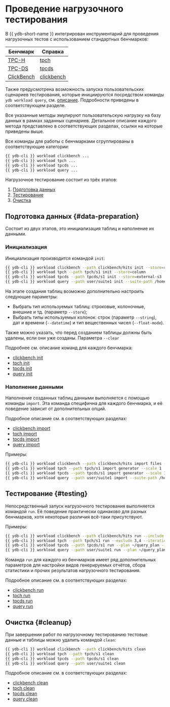 # Проведение нагрузочного тестирования

В {{ ydb-short-name }} интегрирован инструментарий для проведения нагрузочных тестов с использованием стандартных бенчмарков:

| Бенчмарк                             | Справка                                                  |
|--------------------------------------|----------------------------------------------------------|
| [TPC-H](https://tpc.org/tpch/)       | [tpch](../../reference/ydb-cli/workload-tpch.md)|
| [TPC-DS](https://tpc.org/tpcds/)     | [tpcds](../../reference/ydb-cli/workload-tpcds.md)|
| [ClickBench](https://benchmark.clickhouse.com/) | [clickbench](../../reference/ydb-cli/workload-click-bench.md)|

Также предусмотрена возможность запуска пользовательских сценариев тестирования, которые инициируются посредством команды `ydb workload query`, см. [описание](../../reference/ydb-cli/workload-query.md). Подробности приведены в соответствующем разделе.

Все указанные методы эмулируют пользовательскую нагрузку на базу данных в рамках заданных сценариев. Детальное описание каждого метода представлено в соответствующих разделах, ссылки на которые приведены выше.

Все команды для работы с бенчмарками сгруппированы в соответствующие категории:

```bash
{{ ydb-cli }} workload clickbench ...
{{ ydb-cli }} workload tpch ...
{{ ydb-cli }} workload tpcds ...
{{ ydb-cli }} workload query ...
```

Нагрузочное тестирование состоит из трёх этапов:

  1. [Подготовка данных](#data-preparation)
  1. [Тестирование](#testing)
  1. [Очистка](#cleanup)

## Подготовка данных {#data-preparation}

Состоит из двух этапов, это инициализация таблиц и наполнение их данными.

### Инициализация

Инициализация производится командой `init`:

```bash
{{ ydb-cli }} workload clickbench --path clickbench/hits init --store=row
{{ ydb-cli }} workload tpch --path tpch/s1 init --store=column
{{ ydb-cli }} workload tpcds --path tpcds/s1 init --store=external-s3
{{ ydb-cli }} workload query --path user/suite1 init --suite-path /home/user/user_suite
```

На этапе создания таблиц возможно дополнительно настроить следующие параметры:

  * Выбрать тип используемых таблиц: строковые, колоночные, внешние и тд. (параметр `--store`);
  * Выбрать типы используемых колонок: строк (параметр `--string`), дат и времени (`--datetime`) и тип вещественных чисел (`--float-mode`).

Также можно указать, что перед созданием таблицы должны быть удалены, если они уже созданы. Параметра `--clear`

Подробнее см. описание команд для каждого бенчмарка:

* [clickbench init](../../reference/ydb-cli/workload-click-bench.md#init)
* [tpch init](../../reference/ydb-cli/workload-tpch.md#init)
* [tpcds init](../../reference/ydb-cli/workload-tpcds.md#init)
* [query init](../../reference/ydb-cli/workload-query.md#init)

### Наполнение данными

Наполнение созданных таблиц данными выполняется с помощью команды `import`. Эта команда специфична для каждого бенчмарка, и её поведение зависит от дополнительных опций.

Подробное описание см. в соответствующих разделах:

* [clickbench import](../../reference/ydb-cli/workload-click-bench.md#load)
* [tpch import](../../reference/ydb-cli/workload-tpch.md#load)
* [tpcds import](../../reference/ydb-cli/workload-tpcds.md#load)
* [query import](../../reference/ydb-cli/workload-query.md#load)

Примеры:

```bash
{{ ydb-cli }} workload clickbench --path clickbench/hits import files --input hits.csv.gz
{{ ydb-cli }} workload tpch --path tpch/s1 import generator --scale 1
{{ ydb-cli }} workload tpcds --path tpcds/s1 import generator --scale 1
{{ ydb-cli }} workload query --path user/suite1 import --suite-path /home/user/user_suite
```

## Тестирование {#testing}

Непосредственный запуск нагрузочного тестирования выполняется командой `run`. Её поведение практически одинаково для разных бенчмарков, хотя некоторые различия всё-таки присутствуют.

Примеры:

```bash
{{ ydb-cli }} workload clickbench --path clickbench/hits run --include 1-5,8
{{ ydb-cli }} workload tpch --path tpch/s1 run --exсlude 3,4 --iterations 3
{{ ydb-cli }} workload tpcds --path tpcds/s1 run --plan ~/query_plan --include 2 --iterations 5
{{ ydb-cli }} workload query --path user/suite1 run --plan ~/query_plan --include first_query_set.1.sql,second_query_set.2.sql --iterations 5
```

Команда `run` для каждого из бенчмарков имеет ряд дополнительных параметров для настройки видов генерируемых отчётов, сбора статистики и прочих результатов нагрузочного тестирования.

Подробное описание см. в соответствующих разделах:

* [clickbench run](../../reference/ydb-cli/workload-click-bench.md#run)
* [tpch run](../../reference/ydb-cli/workload-tpch.md#run)
* [tpcds run](../../reference/ydb-cli/workload-tpcds.md#run)
* [query run](../../reference/ydb-cli/workload-query.md#run)

## Очистка {#cleanup}

При завершении работ по нагрузочному тестированию тестовые данные и таблицы можно удалить командой `clean`:

```bash
{{ ydb-cli }} workload clickbench --path clickbench/hits clean
{{ ydb-cli }} workload tpch --path tpch/s1 clean
{{ ydb-cli }} workload tpcds --path tpcds/s1 clean
{{ ydb-cli }} workload query --path user/suite1 clean
```

Подробное описание см. в соответствующих разделах:

* [clickbench clean](../../reference/ydb-cli/workload-click-bench.md#cleanup)
* [tpch clean](../../reference/ydb-cli/workload-tpch.md#cleanup)
* [tpcds clean](../../reference/ydb-cli/workload-tpcds.md#cleanup)
* [query clean](../../reference/ydb-cli/workload-query.md#cleanup)
